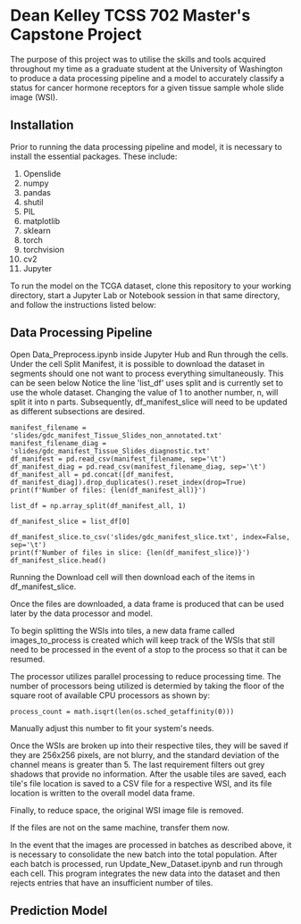 # Dean Kelley TCSS 702 Master's Capstone Project
The purpose of this project was to utilise the skills and tools acquired throughout my time as a graduate student at the University of Washington to produce a data processing pipeline and a model to accurately classify a status for cancer hormone receptors for a given tissue sample whole slide image (WSI).

## Installation
Prior to running the data processing pipeline and model, it is necessary to install the essential packages. These include:
1. Openslide
2. numpy
3. pandas
4. shutil
5. PIL
6. matplotlib
7. sklearn
8. torch
9. torchvision
10. cv2
11. Jupyter

To run the model on the TCGA dataset, clone this repository to your working directory, start a Jupyter Lab or Notebook session in that same directory, and follow the instructions listed below:

## Data Processing Pipeline
Open Data_Preprocess.ipynb inside Jupyter Hub and Run through the cells. Under the cell Split Manifest, it is possible to download the dataset in segments should one not want to process everything simultaneously. This can be seen below Notice the line 'list_df' uses split and is currently set to use the whole dataset. Changing the value of 1 to another number, n, will split it into n parts. Subsequently, df_manifest_slice will need to be updated as different subsections are desired.

```
manifest_filename = 'slides/gdc_manifest_Tissue_Slides_non_annotated.txt'
manifest_filename_diag = 'slides/gdc_manifest_Tissue_Slides_diagnostic.txt'
df_manifest = pd.read_csv(manifest_filename, sep='\t')
df_manifest_diag = pd.read_csv(manifest_filename_diag, sep='\t')
df_manifest_all = pd.concat([df_manifest, df_manifest_diag]).drop_duplicates().reset_index(drop=True)
print(f'Number of files: {len(df_manifest_all)}')

list_df = np.array_split(df_manifest_all, 1)

df_manifest_slice = list_df[0]

df_manifest_slice.to_csv('slides/gdc_manifest_slice.txt', index=False, sep='\t')
print(f'Number of files in slice: {len(df_manifest_slice)}')
df_manifest_slice.head()
```

Running the Download cell will then download each of the items in df_manifest_slice.

Once the files are downloaded, a data frame is produced that can be used later by the data processor and model.

To begin splitting the WSIs into tiles, a new data frame called images_to_process is created which will keep track of the WSIs that still need to be processed in the event of a stop to the process so that it can be resumed.

The processor utilizes parallel processing to reduce processing time. The number of processors being utilized is determied by taking the floor of the square root of available CPU processors as shown by:
```
process_count = math.isqrt(len(os.sched_getaffinity(0)))
```
Manually adjust this number to fit your system's needs.

Once the WSIs are broken up into their respective tiles, they will be saved if they are 256x256 pixels, are not blurry, and the standard deviation of the channel means is greater than 5. The last requirement filters out grey shadows that provide no information. 
After the usable tiles are saved, each tile's file location is saved to a CSV file for a respective WSI, and its file location is written to the overall model data frame.

Finally, to reduce space, the original WSI image file is removed.

If the files are not on the same machine, transfer them now.

In the event that the images are processed in batches as described above, it is necessary to consolidate the new batch into the total population. After each batch is processed, run Update_New_Dataset.ipynb and run through each cell. This program integrates the new data into the dataset and then rejects entries that have an insufficient number of tiles.

## Prediction Model
